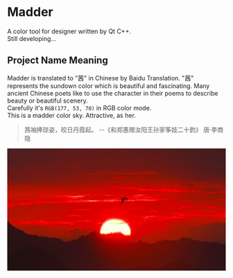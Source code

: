 # Madder
A color tool for designer written by Qt C++.<br>
Still developing...

## Project Name Meaning
Madder is translated to "茜" in Chinese by Baidu Translation. "茜" represents the sundown color which is beautiful and fascinating. Many ancient Chinese poets like to use the character in their poems to describe beauty or beautiful scenery.<br>
Carefully it's `RGB(177, 53, 70)` in RGB color mode.<br>
This is a madder color sky. Attractive, as her.<br>
> 茜袖捧琼姿，皎日丹霞起。 --《和郑愚赠汝阳王孙家筝妓二十韵》 唐·李商隐

![madder.jpg](https://github.com/Crawler995/Madder/blob/master/madder.jpg)
